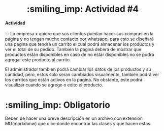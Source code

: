 <h1 align="center"> :smiling_imp: Actividad #4 </h1>

<h4>Actividad</h4>

-- La empresa x quiere que sus clientes puedan hacer sus compras en la página y no tengan mucho contacto por whatsapp, para esto se diseñará una página que tendrá un carrito el cual podrá almacenar los productos y ver el total de su pedido. También la página deberá de mostrar que productos están disponibles en caso de no estar disponibles no se podrá agregar este producto al carrito. 

El administrador también podrá cambiar los datos de los productos y su cantidad, pero, estos solo seran cambiados visualmente, también podrá ver los carritos que están activos en la página. No obstante, este podrá visualizar cuando se agrego o edito el producto.

<h1 align="start"> :smiling_imp: Obligatorio </h1>

Deben de hacer una breve descripción en un archivo con extension MD(markdonw) que dice donde encontrar las clases y que hacen estas.



